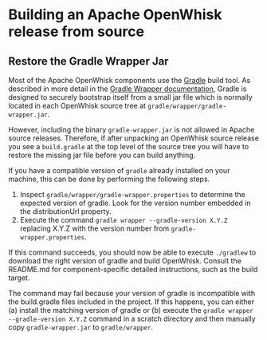 <!--
#
# Licensed to the Apache Software Foundation (ASF) under one or more
# contributor license agreements.  See the NOTICE file distributed with
# this work for additional information regarding copyright ownership.
# The ASF licenses this file to You under the Apache License, Version 2.0
# (the "License"); you may not use this file except in compliance with
# the License.  You may obtain a copy of the License at
#
#     http://www.apache.org/licenses/LICENSE-2.0
#
# Unless required by applicable law or agreed to in writing, software
# distributed under the License is distributed on an "AS IS" BASIS,
# WITHOUT WARRANTIES OR CONDITIONS OF ANY KIND, either express or implied.
# See the License for the specific language governing permissions and
# limitations under the License.
#
-->

# Building an Apache OpenWhisk release from source

## Restore the Gradle Wrapper Jar

Most of the Apache OpenWhisk components use the [Gradle](https://gradle.org)
build tool.  As described in more detail in the
[Gradle Wrapper documentation](https://docs.gradle.org/current/userguide/gradle_wrapper.html),
Gradle is designed to securely bootstrap itself from a small jar file
which is normally located in each OpenWhisk source tree at
`gradle/wrapper/gradle-wrapper.jar`.

However, including the binary `gradle-wrapper.jar` is not allowed in
Apache source releases.  Therefore, if after unpacking an OpenWhisk
source release you see a `build.gradle` at the top level of the source tree
you will have to restore the missing jar file before you can build anything.

If you have a compatible version of `gradle` already installed on your
machine, this can be done by performing the following steps.

1. Inspect `gradle/wrapper/gradle-wrapper.properties` to determine the expected version of gradle. Look for
the version number embedded in the distributionUrl property.
2. Execute the command `gradle wrapper --gradle-version X.Y.Z` replacing X.Y.Z with the version number from `gradle-wrapper.properties`.

If this command succeeds, you should now be able to execute `./gradlew` to download the right version of
gradle and build OpenWhisk. Consult the README.md for component-specific detailed instructions, such as the build target.

The command may fail because your version of gradle is incompatible
with the build.gradle files included in the project.  If this happens,
you can either (a) install the matching version of gradle or (b)
execute the `gradle wrapper --gradle-version X.Y.Z` command in a
scratch directory and then manually copy `gradle-wrapper.jar` to
`gradle/wrapper`.
